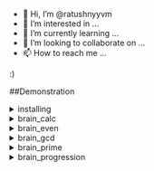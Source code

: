 - 👋 Hi, I’m @ratushnyyvm
- 👀 I’m interested in ...
- 🌱 I’m currently learning ...
- 💞️ I’m looking to collaborate on ...
- 📫 How to reach me ...

<!---
ratushnyyvm/ratushnyyvm is a ✨ special ✨ repository because its `README.md` (this file) appears on your GitHub profile.
You can click the Preview link to take a look at your changes.
--->
 :) 

##Demonstration

<details>
  <summary>installing</summary>
    
  ссылка
</details>

<details>
  <summary>brain_calc</summary>
    
  ### win
  ссылка

  ### loss
  ссылка
</details>

<details>
  <summary>brain_even</summary>
    
  ### win
  ссылка

  ### loss
  ссылка
</details>

<details>
  <summary>brain_gcd</summary>
    
  ### win
  ссылка

  ### loss
  ссылка
</details>

<details>
  <summary>brain_prime</summary>
    
  ### win
  ссылка

  ### loss
  ссылка
</details>

<details>
  <summary>brain_progression</summary>
    
  ### win
  ссылка

  ### loss
  ссылка
</details>
